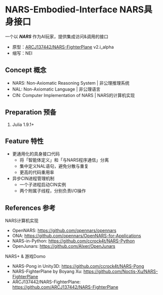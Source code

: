 # NARS-Embodied-Interface NARS具身接口

一个以 ***NARS*** 作为AI玩家，提供集成访问&调用的接口

- 原型：[ARCJ137442/NARS-FighterPlane](https://github.com/ARCJ137442/NARS-FighterPlane) v2.i_alpha
- 缩写：NEI

## Concept 概念

- NARS: Non-Axiomatic Reasoning System | 非公理推理系统
- NAL: Non-Axiomatic Language | 非公理语言
- CIN: Computer Implementation of NARS  | NARS的计算机实现

## Preparation 预备

1. Julia 1.9.1+

## Feature 特性

- 更通用化的具身接口代码
  - 将「智能体定义」和「与NARS程序通信」分离
  - 集中定义NAL语句，避免分散与重复
  - 更高的代码重用率
- 异步CIN进程管理机制
  - 一个子进程启动CIN实例
  - 两个附属子线程，分别负责I/O操作

## References 参考

NARS计算机实现

- OpenNARS: <https://github.com/opennars/opennars>
- ONA: <https://github.com/opennars/OpenNARS-for-Applications>
- NARS-in-Python: <https://github.com/ccrock4t/NARS-Python>
- OpenJunars: <https://github.com/AIxer/OpenJunars>

NARS+ & 游戏Domo

- NARS-Pong in Unity3D: <https://github.com/ccrock4t/NARS-Pong>
- NARS-FighterPlane by Boyang Xu: <https://github.com/Noctis-Xu/NARS-FighterPlane>
- ARCJ137442/NARS-FighterPlane: <https://github.com/ARCJ137442/NARS-FighterPlane>
